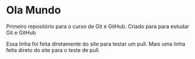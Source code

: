 # Ola Mundo
 Primeiro repositório para o curso de Git e GitHub.
 Criado para para estudar Git e GitHub
 
 Essa linha foi feita diretamente do site para testar um pull.
 Mais uma linha feita direto do site para o teste de pull. 
